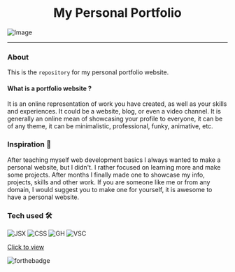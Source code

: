 <h1 align="center">My Personal Portfolio</h1>

![Image](https://user-images.githubusercontent.com/95040233/212661111-a3d5161a-fb11-46fe-972e-a862d8765596.png)

---

### About
This is the `repository` for my personal portfolio website.
#### What is a portfolio website ? 
 It is an online representation of work you have created, as well as your skills and experiences. It could be a website, blog, or even a video channel. It is generally an online mean of showcasing your profile to everyone, it can be of any theme, it can be minimalistic, professional, funky, animative, etc.

 ### Inspiration 🤔
After teaching myself web development basics I always wanted to make a personal website, but I didn't. I rather focused on learning more and make some projects. After months I finally made one to showcase my info, projects, skills and other work. If you are someone like me or from any domain, I would suggest you to make one for yourself, it is awesome to have a personal website.

### Tech used  🛠

<p align="left">
<img alt="JSX" src="https://img.shields.io/badge/React-20232A?style=for-the-badge&logo=react&logoColor=61DAFB">
<img alt="CSS" src="https://img.shields.io/badge/CSS-%231572B6.svg?style=for-the-badge&logo=css3&logoColor=white">
<img alt="GH" src="https://img.shields.io/badge/GitHub-%23121011.svg?style=for-the-badge&logo=github&logoColor=white">
<img alt="VSC" src="https://img.shields.io/badge/VSCode-%23007ACC.svg?style=for-the-badge&logo=visual-studio-code&logoColor=white">
</p>


[Click to view]("https://suman-roy.vercel.app")
</br>


![forthebadge](https://forthebadge.com/images/badges/built-with-love.svg)

